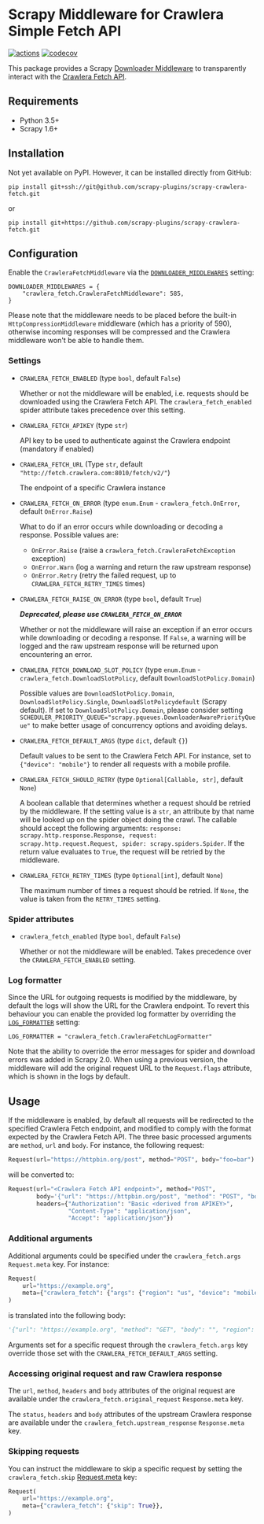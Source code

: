 # Scrapy Middleware for Crawlera Simple Fetch API
[![actions](https://github.com/scrapy-plugins/scrapy-crawlera-fetch/workflows/Build/badge.svg)](https://github.com/scrapy-plugins/scrapy-crawlera-fetch/actions)
[![codecov](https://codecov.io/gh/scrapy-plugins/scrapy-crawlera-fetch/branch/master/graph/badge.svg)](https://codecov.io/gh/scrapy-plugins/scrapy-crawlera-fetch)

This package provides a Scrapy
[Downloader Middleware](https://docs.scrapy.org/en/latest/topics/downloader-middleware.html)
to transparently interact with the
[Crawlera Fetch API](https://doc.scrapinghub.com/crawlera-fetch-api.html).


## Requirements

* Python 3.5+
* Scrapy 1.6+


## Installation

Not yet available on PyPI. However, it can be installed directly from GitHub:

`pip install git+ssh://git@github.com/scrapy-plugins/scrapy-crawlera-fetch.git`

or

`pip install git+https://github.com/scrapy-plugins/scrapy-crawlera-fetch.git`


## Configuration

Enable the `CrawleraFetchMiddleware` via the
[`DOWNLOADER_MIDDLEWARES`](https://docs.scrapy.org/en/latest/topics/settings.html#downloader-middlewares)
setting:

```
DOWNLOADER_MIDDLEWARES = {
    "crawlera_fetch.CrawleraFetchMiddleware": 585,
}
```

Please note that the middleware needs to be placed before the built-in `HttpCompressionMiddleware`
middleware (which has a priority of 590), otherwise incoming responses will be compressed and the
Crawlera middleware won't be able to handle them.

### Settings

* `CRAWLERA_FETCH_ENABLED` (type `bool`, default `False`)

    Whether or not the middleware will be enabled, i.e. requests should be downloaded using
    the Crawlera Fetch API. The `crawlera_fetch_enabled` spider attribute takes precedence
    over this setting.

* `CRAWLERA_FETCH_APIKEY` (type `str`)

    API key to be used to authenticate against the Crawlera endpoint (mandatory if enabled)

* `CRAWLERA_FETCH_URL` (Type `str`, default `"http://fetch.crawlera.com:8010/fetch/v2/"`)

    The endpoint of a specific Crawlera instance

* `CRAWLERA_FETCH_ON_ERROR` (type `enum.Enum` - `crawlera_fetch.OnError`,
    default `OnError.Raise`)

    What to do if an error occurs while downloading or decoding a response. Possible values are:
    * `OnError.Raise` (raise a `crawlera_fetch.CrawleraFetchException` exception)
    * `OnError.Warn` (log a warning and return the raw upstream response)
    * `OnError.Retry` (retry the failed request, up to `CRAWLERA_FETCH_RETRY_TIMES` times)

* `CRAWLERA_FETCH_RAISE_ON_ERROR` (type `bool`, default `True`)

    **_Deprecated, please use `CRAWLERA_FETCH_ON_ERROR`_**

    Whether or not the middleware will raise an exception if an error occurs while downloading
    or decoding a response. If `False`, a warning will be logged and the raw upstream response
    will be returned upon encountering an error.

* `CRAWLERA_FETCH_DOWNLOAD_SLOT_POLICY` (type `enum.Enum` - `crawlera_fetch.DownloadSlotPolicy`,
    default `DownloadSlotPolicy.Domain`)

    Possible values are `DownloadSlotPolicy.Domain`, `DownloadSlotPolicy.Single`,
    `DownloadSlotPolicydefault` (Scrapy default). If set to `DownloadSlotPolicy.Domain`, please
    consider setting `SCHEDULER_PRIORITY_QUEUE="scrapy.pqueues.DownloaderAwarePriorityQueue"` to
    make better usage of concurrency options and avoiding delays.

* `CRAWLERA_FETCH_DEFAULT_ARGS` (type `dict`, default `{}`)

    Default values to be sent to the Crawlera Fetch API. For instance, set to `{"device": "mobile"}`
    to render all requests with a mobile profile.

* `CRAWLERA_FETCH_SHOULD_RETRY` (type `Optional[Callable, str]`, default `None`)

    A boolean callable that determines whether a request should be retried by the middleware.
    If the setting value is a `str`, an attribute by that name will be looked up on the spider
    object doing the crawl. The callable should accept the following arguments:
    `response: scrapy.http.response.Response, request: scrapy.http.request.Request, spider: scrapy.spiders.Spider`.
    If the return value evaluates to `True`, the request will be retried by the middleware.

* `CRAWLERA_FETCH_RETRY_TIMES` (type `Optional[int]`, default `None`)

    The maximum number of times a request should be retried.
    If `None`, the value is taken from the `RETRY_TIMES` setting.

### Spider attributes

* `crawlera_fetch_enabled` (type `bool`, default `False`)

    Whether or not the middleware will be enabled.
    Takes precedence over the `CRAWLERA_FETCH_ENABLED` setting.

### Log formatter

Since the URL for outgoing requests is modified by the middleware, by default the logs will show
the URL for the Crawlera endpoint. To revert this behaviour you can enable the provided
log formatter by overriding the [`LOG_FORMATTER`](https://docs.scrapy.org/en/latest/topics/settings.html#log-formatter)
setting:

```
LOG_FORMATTER = "crawlera_fetch.CrawleraFetchLogFormatter"
```

Note that the ability to override the error messages for spider and download errors was added
in Scrapy 2.0. When using a previous version, the middleware will add the original request URL
to the `Request.flags` attribute, which is shown in the logs by default.


## Usage

If the middleware is enabled, by default all requests will be redirected to the specified
Crawlera Fetch endpoint, and modified to comply with the format expected by the Crawlera Fetch API.
The three basic processed arguments are `method`, `url` and `body`.
For instance, the following request:

```python
Request(url="https://httpbin.org/post", method="POST", body="foo=bar")
```

will be converted to:

```python
Request(url="<Crawlera Fetch API endpoint>", method="POST",
        body='{"url": "https://httpbin.org/post", "method": "POST", "body": "foo=bar"}',
        headers={"Authorization": "Basic <derived from APIKEY>",
                 "Content-Type": "application/json",
                 "Accept": "application/json"})
```

### Additional arguments

Additional arguments could be specified under the `crawlera_fetch.args` `Request.meta` key. For instance:

```python
Request(
    url="https://example.org",
    meta={"crawlera_fetch": {"args": {"region": "us", "device": "mobile"}}},
)
```

is translated into the following body:

```python
'{"url": "https://example.org", "method": "GET", "body": "", "region": "us", "device": "mobile"}'
```

Arguments set for a specific request through the `crawlera_fetch.args` key override those
set with the `CRAWLERA_FETCH_DEFAULT_ARGS` setting.

### Accessing original request and raw Crawlera response

The `url`, `method`, `headers` and `body` attributes of the original request are available under
the `crawlera_fetch.original_request` `Response.meta` key.

The `status`, `headers` and `body` attributes of the upstream Crawlera response are available under
the `crawlera_fetch.upstream_response` `Response.meta` key.

### Skipping requests

You can instruct the middleware to skip a specific request by setting the `crawlera_fetch.skip`
[Request.meta](https://docs.scrapy.org/en/latest/topics/request-response.html#scrapy.http.Request.meta)
key:

```python
Request(
    url="https://example.org",
    meta={"crawlera_fetch": {"skip": True}},
)
```
